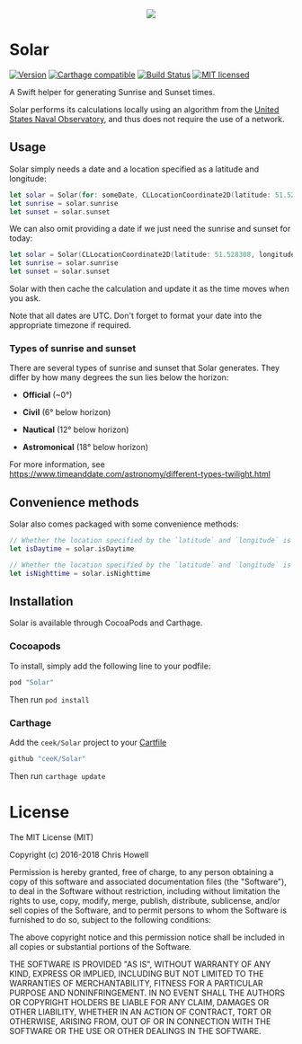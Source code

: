 <div align="center">
<img src="./solar-logo.png" />
</div>

# Solar

[![Version](https://img.shields.io/cocoapods/v/Solar.svg?style=flat)](http://cocoapods.org/pods/Solar) [![Carthage compatible](https://img.shields.io/badge/Carthage-compatible-4BC51D.svg?style=flat)](https://github.com/Carthage/Carthage) [![Build Status](https://travis-ci.org/ceeK/Solar.svg?branch=master)](https://travis-ci.org/ceeK/Solar)
 [![MIT licensed](https://img.shields.io/badge/license-MIT-blue.svg)](https://raw.githubusercontent.com/hyperium/hyper/master/LICENSE)

A Swift helper for generating Sunrise and Sunset times. 

Solar performs its calculations locally using an algorithm from the [United States Naval Observatory](http://edwilliams.org/sunrise_sunset_algorithm.htm), and thus does not require the use of a network.

## Usage


Solar simply needs a date and a location specified as a latitude and longitude:

```swift
let solar = Solar(for: someDate, CLLocationCoordinate2D(latitude: 51.528308, longitude: -0.1340267))
let sunrise = solar.sunrise
let sunset = solar.sunset
```

We can also omit providing a date if we just need the sunrise and sunset for today:

```swift
let solar = Solar(CLLocationCoordinate2D(latitude: 51.528308, longitude: -0.1340267))
let sunrise = solar.sunrise
let sunset = solar.sunset
```

Solar with then cache the calculation and update it as the time moves when you ask.

Note that all dates are UTC. Don't forget to format your date into the appropriate timezone if required.

### Types of sunrise and sunset

There are several types of sunrise and sunset that Solar generates. They differ by how many degrees the sun lies below the horizon:

- **Official** (~0°)

- **Civil** (6° below horizon)

- **Nautical** (12° below horizon)

- **Astromonical** (18° below horizon)

For more information, see https://www.timeanddate.com/astronomy/different-types-twilight.html

## Convenience methods

Solar also comes packaged with some convenience methods:

```swift
// Whether the location specified by the `latitude` and `longitude` is in daytime on `date`
let isDaytime = solar.isDaytime

// Whether the location specified by the `latitude` and `longitude` is in nighttime on `date`
let isNighttime = solar.isNighttime
```

## Installation

Solar is available through CocoaPods and Carthage. 

### Cocoapods

To install, simply add the following line to your podfile:

```ruby
pod "Solar"
```

Then run `pod install`

### Carthage

Add the `ceek/Solar` project to your [Cartfile](https://github.com/Carthage/Carthage/blob/master/Documentation/Artifacts.md#cartfile)

```ruby
github "ceeK/Solar"
```

Then run `carthage update`

# License 

The MIT License (MIT)

Copyright (c) 2016-2018 Chris Howell

Permission is hereby granted, free of charge, to any person obtaining a copy
of this software and associated documentation files (the "Software"), to deal
in the Software without restriction, including without limitation the rights
to use, copy, modify, merge, publish, distribute, sublicense, and/or sell
copies of the Software, and to permit persons to whom the Software is
furnished to do so, subject to the following conditions:

The above copyright notice and this permission notice shall be included in all
copies or substantial portions of the Software.

THE SOFTWARE IS PROVIDED "AS IS", WITHOUT WARRANTY OF ANY KIND, EXPRESS OR
IMPLIED, INCLUDING BUT NOT LIMITED TO THE WARRANTIES OF MERCHANTABILITY,
FITNESS FOR A PARTICULAR PURPOSE AND NONINFRINGEMENT. IN NO EVENT SHALL THE
AUTHORS OR COPYRIGHT HOLDERS BE LIABLE FOR ANY CLAIM, DAMAGES OR OTHER
LIABILITY, WHETHER IN AN ACTION OF CONTRACT, TORT OR OTHERWISE, ARISING FROM,
OUT OF OR IN CONNECTION WITH THE SOFTWARE OR THE USE OR OTHER DEALINGS IN THE
SOFTWARE.

